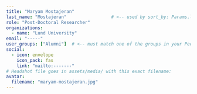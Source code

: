```yaml
---
title: "Maryam Mostajeran"
last_name: "Mostajeran"                 # <-- used by sort_by: Params.last_name
role: "Post-Doctoral Researcher"
organizations:
  - name: "Lund University"
email: "-----"
user_groups: ["Alumni"]  # <-- must match one of the groups in your People page
social:
  - icon: envelope
    icon_pack: fas
    link: "mailto:-------"
# Headshot file goes in assets/media/ with this exact filename:
avatar:
  filename: "maryam-mostajeran.jpg"
---
```

